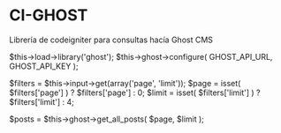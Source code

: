 # CI-GHOST
Librería de codeigniter para consultas hacía Ghost CMS

$this->load->library('ghost');
$this->ghost->configure( GHOST_API_URL, GHOST_API_KEY );


$filters = $this->input->get(array('page', 'limit'));
$page = isset( $filters['page'] ) ? $filters['page'] : 0;
$limit = isset( $filters['limit'] ) ? $filters['limit'] : 4;

$posts = $this->ghost->get_all_posts( $page, $limit );
